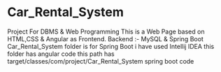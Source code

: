 # Car_Rental_System 
Project For DBMS & Web Programming This is a Web Page based on HTML,CSS & Angular as Frontend. 
Backend :- MySQL & Spring Boot Car_Rental_System folder is for Spring Boot i have used Intellij IDEA 
this folder has angular code 
this path has target/classes/com/project/Car_Rental_System spring boot code

